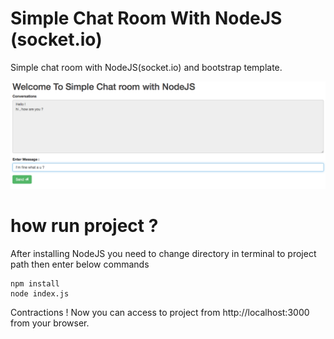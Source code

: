 # Simple Chat Room With NodeJS (socket.io)

Simple chat room with NodeJS(socket.io) and bootstrap template.

![alt text](screenshots/chatroom.png "Simple chat room first page")

<h1>how run project ?</h1>
After installing NodeJS you need to change directory in terminal to project path then enter below commands



```nodejs
npm install
node index.js
```

Contractions ! Now you can access to project from http://localhost:3000 from your browser.
